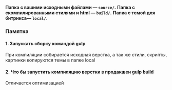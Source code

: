 
**Папка с вашими исходными файлами — `source/`.**
**Папка с скомпилированными стилями и html — `build/`.**
**Папка с темой для битрикса— `local/`.**

### Памятка

#### 1. Запускать сборку командой gulp
При компиляции собирается исходная верстка, а так же стили, скрипты, картинки копируются темы в папке local

#### 2. Что бы запустить компиляцию верстки в продакшен gulp build
Отличается оптимизацией



